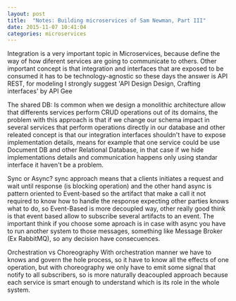 ```yaml
---
layout: post
title:  "Notes: Building microservices of Sam Newman, Part III"
date: 2015-11-07 10:41:04
categories: microservices
---
```

Integration is a very important topic in Microservices, because define the way of how diferent services are going to communicate to others. Other important concept is that integration and interfaces that are exposed to be consumed it has to be technology-agnostic so these days the answer is API REST, for modeling I strongly suggest 'API Design Design, Crafting interfaces' by API Gee

The shared DB: Is common when we design a monolithic architecture allow that differents services perform CRUD operations out of its domains, the problem with this approach is that if we change our schema impact in several services that perform operations directly in our database and other releated concept is that our integration interfaces shouldn't have to expose implementation details, means for example that one service could be use Document DB and other Relational Database, in that case if we hide implementations details and communication happens only using standar interface it haven't be a problem.

Sync or Async? sync approach means that a clients initiates a request and wait until response (is blocking operation) and the other hand async is pattern oriented to Event-based so the artifact that make a call it not required to know how to handle the response expecting other parties knows what to do, so Event-Based is more decoupled way, other really good think is that event based allow to subscribe several artifacts to an event.
The important think if you choose some aproach is in case with async you have to run another system to those messages, something like Message Broker (Ex RabbitMQ), so any decision have consecuences. 

Orchestration vs Choreography
With orchestration manner we have to knows and govern the hole process, so it have to know all the effects of one operation, but with choreography  we only have to emit some signal that notify to all subscribers, so is more naturally deacoupled approach because each service is smart enough to understand which is its role in the whole system.
